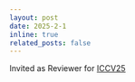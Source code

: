 ```yaml
---
layout: post
date: 2025-2-1
inline: true
related_posts: false
---
```


Invited as Reviewer for [ICCV25](https://iccv.thecvf.com/)
